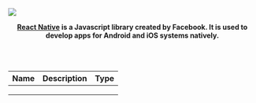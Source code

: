 <img src="./Assets/react-native.gif">

<p align="center"> 
<strong>
<a href="https://reactnative.dev/" target=_blank>React Native<a/> is a Javascript library created by Facebook. It is used to develop apps for Android and iOS systems natively.
</strong>
</p>

<br/>

<br/>

<table>
    <thead>
        <tr>
            <th>Name</th>
            <th>Description</th>
            <th>Type</th>
        </tr>
    </thead>
    <tbody>
        <tr>
            <td></td>
            <td></td>
            <td></td>
        </tr>
        <tr>
            <td></td>
            <td></td>
             <td></td>
        </tr>
        <tr>
            <td></td>
            <td></td>
             <td></td>
        </tr>
    </tbody>
</table>
